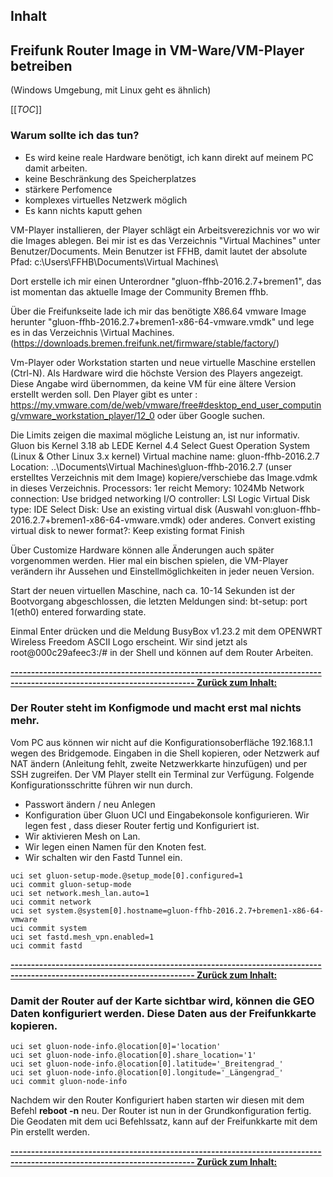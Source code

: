 ## Inhalt
## Freifunk Router Image in VM-Ware/VM-Player betreiben 
(Windows Umgebung, mit Linux geht es ähnlich)

[[_TOC_]]

### Warum sollte ich das tun?
- Es wird keine reale Hardware benötigt, ich kann direkt auf meinem PC damit arbeiten.
- keine Beschränkung des Speicherplatzes
- stärkere Perfomence
- komplexes virtuelles Netzwerk möglich
- Es kann nichts kaputt gehen

VM-Player installieren, der Player schlägt ein Arbeitsverezichnis vor wo wir die Images ablegen.
Bei mir ist es das Verzeichnis "Virtual Machines" unter Benutzer/Documents. Mein Benutzer ist FFHB, damit
lautet der absolute Pfad: c:\Users\FFHB\Documents\Virtual Machines\

Dort erstelle ich mir einen Unterordner "gluon-ffhb-2016.2.7+bremen1", das ist momentan das aktuelle Image der Community Bremen ffhb.

Über die Freifunkseite lade ich mir das benötigte X86.64 vmware Image herunter "gluon-ffhb-2016.2.7+bremen1-x86-64-vmware.vmdk"
und lege es in das Verzeichnis \Virtual Machines\. (https://downloads.bremen.freifunk.net/firmware/stable/factory/)

Vm-Player oder Workstation starten und neue virtuelle Maschine erstellen (Ctrl-N). Als Hardware wird die höchste Version des Players 
angezeigt. Diese Angabe wird übernommen, da keine VM für eine ältere Version erstellt werden soll.
Den Player gibt es unter : https://my.vmware.com/de/web/vmware/free#desktop_end_user_computing/vmware_workstation_player/12_0
oder über Google suchen.

Die Limits zeigen die maximal mögliche Leistung an, ist nur informativ. 
Gluon bis Kernel 3.18 ab LEDE Kernel 4.4
Select Guest Operation System (Linux & Other Linux 3.x kernel)
Virtual machine name: gluon-ffhb-2016.2.7
Location: ..\Documents\Virtual Machines\gluon-ffhb-2016.2.7 (unser erstelltes Verzeichnis mit dem Image) kopiere/verschiebe das Image.vdmk in dieses Verzeichnis.
Processors: 1er reicht
Memory: 1024Mb
Network connection: Use bridged networking
I/O controller: LSI Logic
Virtual Disk type: IDE
Select Disk: Use an existing virtual disk (Auswahl von:gluon-ffhb-2016.2.7+bremen1-x86-64-vmware.vmdk) oder anderes.
Convert existing virtual disk to newer format?: Keep existing format
Finish

Über Customize Hardware können alle Änderungen auch später vorgenommen werden. Hier mal ein bischen spielen, die VM-Player verändern ihr Aussehen und Einstellmöglichkeiten in jeder neuen Version.

Start der neuen virtuellen Maschine, nach ca. 10-14 Sekunden ist der Bootvorgang abgeschlossen, die letzten Meldungen sind: bt-setup: port 1(eth0) entered forwarding state.

Einmal Enter drücken und die Meldung BusyBox v1.23.2 mit dem OPENWRT Wireless Freedom ASCII Logo erscheint.
Wir sind jetzt als root@000c29afeec3:/# in der Shell und können auf dem Router Arbeiten.

**[------------------------------------------------------------------------------------------------------------------------- Zurück zum Inhalt:](#inhalt)**

### Der Router steht im Konfigmode und macht erst mal nichts mehr.
Vom PC aus können wir nicht auf die Konfigurationsoberfläche 192.168.1.1 wegen des Bridgemode. Eingaben in die Shell kopieren, oder Netzwerk auf NAT ändern (Anleitung fehlt, zweite Netzwerkkarte hinzufügen) und per SSH zugreifen.
Der VM Player stellt ein Terminal zur Verfügung. Folgende Konfigurationsschritte führen wir nun durch.
- Passwort ändern / neu Anlegen
- Konfiguration über Gluon UCI und Eingabekonsole konfigurieren. Wir legen fest , dass dieser Router fertig und Konfiguriert ist.
- Wir aktivieren Mesh on Lan.
- Wir legen einen Namen für den Knoten fest.
- Wir schalten wir den Fastd Tunnel ein.
 
~~~
uci set gluon-setup-mode.@setup_mode[0].configured=1
uci commit gluon-setup-mode
uci set network.mesh_lan.auto=1
uci commit network
uci set system.@system[0].hostname=gluon-ffhb-2016.2.7+bremen1-x86-64-vmware
uci commit system
uci set fastd.mesh_vpn.enabled=1
uci commit fastd
~~~

**[------------------------------------------------------------------------------------------------------------------------- Zurück zum Inhalt:](#inhalt)**

### Damit der Router auf der Karte sichtbar wird, können die GEO Daten konfiguriert werden. Diese Daten aus der Freifunkkarte kopieren.
~~~
uci set gluon-node-info.@location[0]='location'
uci set gluon-node-info.@location[0].share_location='1'
uci set gluon-node-info.@location[0].latitude='_Breitengrad_'
uci set gluon-node-info.@location[0].longitude='_Längengrad_'
uci commit gluon-node-info
~~~
Nachdem wir den Router Konfiguriert haben starten wir diesen mit dem Befehl **reboot -n**  neu. 
Der Router ist nun in der Grundkonfiguration fertig. Die Geodaten mit dem uci Befehlssatz, kann auf der Freifunkkarte mit dem Pin erstellt werden.

**[------------------------------------------------------------------------------------------------------------------------- Zurück zum Inhalt:](#inhalt)**